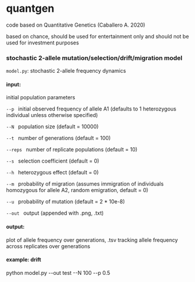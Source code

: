 # quantgen
code based on Quantitative Genetics (Caballero A. 2020)

based on chance, should be used for entertainment only and should not be used for investment purposes


### stochastic 2-allele mutation/selection/drift/migration model
`model.py`: stochastic 2-allele frequency dynamics

#### input: 
initial population parameters

   `--p `  initial observed frequency of allele A1 (defaults to 1 heterozygous individual unless otherwise specified)
  
   `--N `  population size (default = 10000)
  
   `--t `  number of generations (default = 100)
  
   `--reps ` number of replicate populations (default = 10)
  
   `--s `  selection coefficient (default = 0)
  
   `--h `  heterozygous effect (default = 0)
  
   `--m `  probability of migration (assumes immigration of individuals homozygous for allele A2, random emigration, default = 0)
  
   `--u `  probability of mutation (default = 2 * 10e-8)
  
   `--out `  output (appended with .png, .txt)
   
#### output:
plot of allele frequency over generations, .tsv tracking allele frequency across replicates over generations

   
#### example: drift
  python model.py --out test --N 100 --p 0.5
